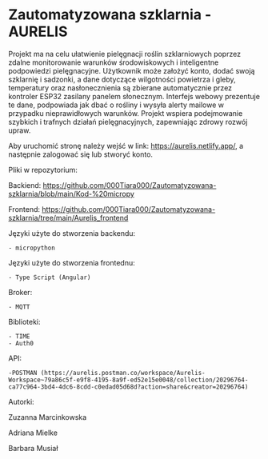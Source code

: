 # Zautomatyzowana szklarnia - AURELIS
 
Projekt ma na celu ułatwienie pielęgnacji roślin szklarniowych poprzez zdalne monitorowanie warunków środowiskowych i inteligentne podpowiedzi pielęgnacyjne. Użytkownik może założyć konto, dodać swoją szklarnię i sadzonki, a dane dotyczące wilgotności powietrza i gleby, temperatury oraz nasłonecznienia są zbierane automatycznie przez kontroler ESP32 zasilany panelem słonecznym. Interfejs webowy prezentuje te dane, podpowiada jak dbać o rośliny i wysyła alerty mailowe w przypadku nieprawidłowych warunków. Projekt wspiera podejmowanie szybkich i trafnych działań pielęgnacyjnych, zapewniając zdrowy rozwój upraw.

 Aby uruchomić stronę należy wejść w link: https://aurelis.netlify.app/, a następnie zalogować się lub stworyć konto.

   Pliki w repozytorium:
  
   Backiend: https://github.com/000Tiara000/Zautomatyzowana-szklarnia/blob/main/Kod-%20micropy

   Frontend: https://github.com/000Tiara000/Zautomatyzowana-szklarnia/tree/main/Aurelis_frontend

  Języki użyte do stworzenia backendu:
  
    - micropython

  Języki użyte do stworzenia frontednu:

    - Type Script (Angular)

 Broker:

    - MQTT 

  Biblioteki:
  
    - TIME 
    - Auth0

   API:

    -POSTMAN (https://aurelis.postman.co/workspace/Aurelis-Workspace~79a86c5f-e9f8-4195-8a9f-ed52e15e0048/collection/20296764-ca77c964-3bd4-4dc6-8cdd-c0edad05d68d?action=share&creator=20296764⁩)

Autorki:

  Zuzanna Marcinkowska
  
  Adriana Mielke
  
  Barbara Musiał
